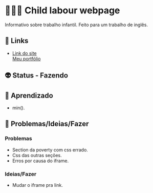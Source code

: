 <h1>👩🏽‍💻 Child labour webpage</h1>
<p>Informativo sobre trabalho infantil. Feito para um trabalho de inglês.</p>
<h2>🎯 Links</h2>
<ul>
  <li>
    <a href="#" target="_blank">Link do site</a>
  </li>
    <a href="https://sabrinaalves.tk" target="_blank">Meu portfólio</a>
  </li>
</ul>
<h2>👽 Status - Fazendo</h2>
<h2>🧐 Aprendizado</h2>
<ul>
  <li>min().</li>
</ul>
<h2>👀 Problemas/Ideias/Fazer</h2>
<h3>Problemas</h3>
<ul>
  <li>Section da poverty com css errado.</li>
  <li>Css das outras seções.</li>
  <li>Erros por causa do iframe.</li>
</ul>
<h3>Ideias/Fazer</h3>
<ul>
  <li>Mudar o iframe pra link.</li>
</ul>